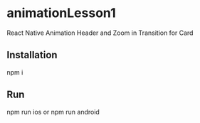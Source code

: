 # animationLesson1

React Native Animation Header and Zoom in Transition for Card

## Installation 
npm i 

## Run 
npm run ios or npm run android
